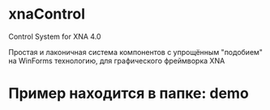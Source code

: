 # xnaControl
Control System for XNA 4.0

Простая и лаконичная система компонентов с упрощённым "подобием" на WinForms технологию, для графического фреймворка XNA

# Пример находится в папке: demo
